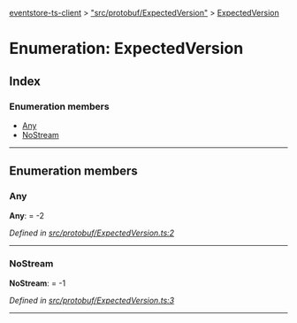 [eventstore-ts-client](../README.md) > ["src/protobuf/ExpectedVersion"](../modules/_src_protobuf_expectedversion_.md) > [ExpectedVersion](../enums/_src_protobuf_expectedversion_.expectedversion.md)

# Enumeration: ExpectedVersion

## Index

### Enumeration members

* [Any](_src_protobuf_expectedversion_.expectedversion.md#any)
* [NoStream](_src_protobuf_expectedversion_.expectedversion.md#nostream)

---

## Enumeration members

<a id="any"></a>

###  Any

**Any**:  =  -2

*Defined in [src/protobuf/ExpectedVersion.ts:2](https://github.com/sebastianwessel/eventstore-ts-client/blob/b09933f/src/protobuf/ExpectedVersion.ts#L2)*

___
<a id="nostream"></a>

###  NoStream

**NoStream**:  =  -1

*Defined in [src/protobuf/ExpectedVersion.ts:3](https://github.com/sebastianwessel/eventstore-ts-client/blob/b09933f/src/protobuf/ExpectedVersion.ts#L3)*

___

